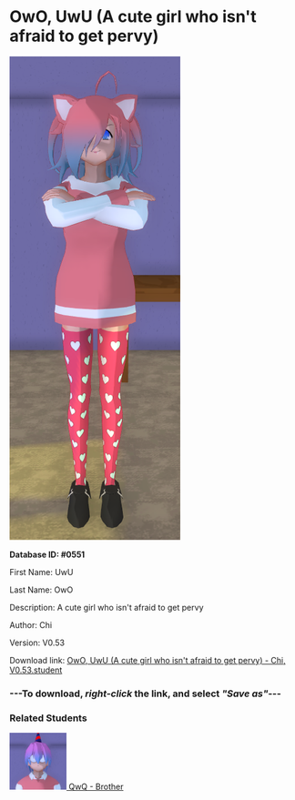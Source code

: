 # OwO, UwU (A cute girl who isn't afraid to get pervy)

<img src="../../Files/Images/OwO, UwU (A cute girl who isn't afraid to get pervy).png" title="OwO, UwU (A cute girl who isn't afraid to get pervy) - Chi, V0.53">

**Database ID: #0551**

First Name: UwU

Last Name: OwO

Description: A cute girl who isn't afraid to get pervy

Author: Chi

Version: V0.53

Download link: <a href="https://raw.githubusercontent.com/Arbiter1223/Daigaku-Gurashi-Custom-Students/master/Files/Student%20Files/OwO%2C%20UwU%20(A%20cute%20girl%20who%20isn't%20afraid%20to%20get%20pervy)%20-%20Chi%2C%20V0.53.student">OwO, UwU (A cute girl who isn't afraid to get pervy) - Chi, V0.53.student</a>

### ---**To download, _right-click_ the link, and select _"Save as"_**---

### Related Students

<a href="OwO, QwQ (UwU's judgemental but friendly brother).md"><img src="../../Files/Thumbs/OwO, QwQ (UwU's judgemental but friendly brother).png" height="100" width="100" title="OwO, QwQ (UwU's judgemental but friendly brother) - Chi, V0.53"></a><a href="OwO, QwQ (UwU's judgemental but friendly brother).md"> QwQ - Brother</a>

